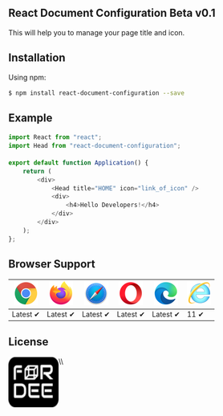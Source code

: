 ## React Document Configuration Beta v0.1

This will help you to manage your page title and icon.


## Installation

Using npm:

```bash
$ npm install react-document-configuration --save
```

## Example
```javascript
import React from "react";
import Head from "react-document-configuration";

export default function Application() {
    return (
        <div>
            <Head title="HOME" icon="link_of_icon" />
            <div>
                <h4>Hello Developers!</h4>
            </div>
        </div>
    );
};
```


## Browser Support

![Chrome](https://raw.githubusercontent.com/jayariglesias/jayariglesias/main/chrome.png) | ![Firefox](https://raw.githubusercontent.com/jayariglesias/jayariglesias/main/firefox.png) | ![Safari](https://raw.githubusercontent.com/jayariglesias/jayariglesias/main/safari.png) | ![Opera](https://raw.githubusercontent.com/jayariglesias/jayariglesias/main/opera.png) | ![Edge](https://raw.githubusercontent.com/jayariglesias/jayariglesias/main/chromium.png) | ![IE](https://raw.githubusercontent.com/jayariglesias/jayariglesias/main/explorer.png) |
--- | --- | --- | --- | --- | --- |
Latest ✔ | Latest ✔ | Latest ✔ | Latest ✔ | Latest ✔ | 11 ✔ |



## License

<img align="left" height="100" width="100" src="https://raw.githubusercontent.com/jayariglesias/jayariglesias/main/name.png" />

\\\\




